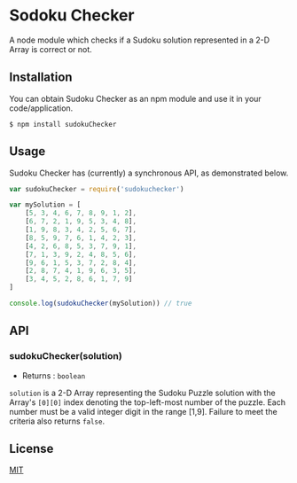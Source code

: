 # Sodoku Checker

A node module which checks if a Sudoku solution represented in a 2-D Array is correct or not.

## Installation

You can obtain Sudoku Checker as an npm module and use it in your code/application.
```
$ npm install sudokuChecker
```

## Usage

Sudoku Checker has (currently) a synchronous API, as demonstrated below.

```javascript
var sudokuChecker = require('sudokuchecker')

var mySolution = [
	[5, 3, 4, 6, 7, 8, 9, 1, 2],
	[6, 7, 2, 1, 9, 5, 3, 4, 8],
	[1, 9, 8, 3, 4, 2, 5, 6, 7],
	[8, 5, 9, 7, 6, 1, 4, 2, 3],
	[4, 2, 6, 8, 5, 3, 7, 9, 1],
	[7, 1, 3, 9, 2, 4, 8, 5, 6],
	[9, 6, 1, 5, 3, 7, 2, 8, 4],
	[2, 8, 7, 4, 1, 9, 6, 3, 5],
	[3, 4, 5, 2, 8, 6, 1, 7, 9]
]

console.log(sudokuChecker(mySolution)) // true
```

## API

### sudokuChecker(solution)

* Returns : `boolean`

`solution` is a 2-D Array representing the Sudoku Puzzle solution with the Array's `[0][0]` index denoting the top-left-most number of the puzzle. Each number must be a valid integer digit in the range [1,9]. Failure to meet the criteria also returns `false`.

## License

[MIT](./LICENSE.txt)
